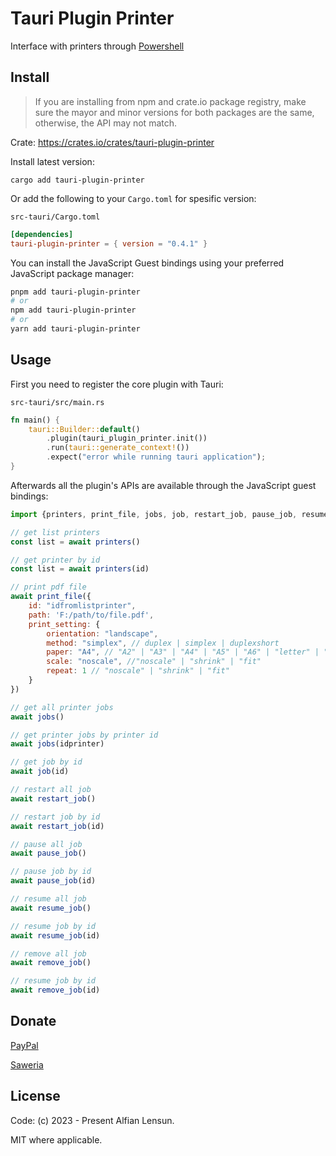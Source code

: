 # Tauri Plugin Printer
Interface with printers through [Powershell](https://learn.microsoft.com/en-us/powershell/scripting/install/installing-powershell-on-windows?view=powershell-7.3)

## Install
> If you are installing from npm and crate.io package registry, make sure the mayor and minor versions for both packages are the same, otherwise, the API may not match.

Crate: https://crates.io/crates/tauri-plugin-printer

Install latest version:

`cargo add tauri-plugin-printer`

Or add the following to your `Cargo.toml` for spesific version:

`src-tauri/Cargo.toml`

```toml
[dependencies]
tauri-plugin-printer = { version = "0.4.1" }
```

You can install the JavaScript Guest bindings using your preferred JavaScript package manager:

```sh
pnpm add tauri-plugin-printer
# or
npm add tauri-plugin-printer
# or
yarn add tauri-plugin-printer
```

## Usage

First you need to register the core plugin with Tauri:

`src-tauri/src/main.rs`

```rust
fn main() {
    tauri::Builder::default()
        .plugin(tauri_plugin_printer.init())  
        .run(tauri::generate_context!())
        .expect("error while running tauri application");
}
```

Afterwards all the plugin's APIs are available through the JavaScript guest bindings:

```javascript
import {printers, print_file, jobs, job, restart_job, pause_job, resume_job, remove_job} from "tauri-plugin-printer";

// get list printers
const list = await printers()

// get printer by id
const list = await printers(id)

// print pdf file
await print_file({
    id: "idfromlistprinter",
    path: 'F:/path/to/file.pdf',
    print_setting: {
        orientation: "landscape",
        method: "simplex", // duplex | simplex | duplexshort
        paper: "A4", // "A2" | "A3" | "A4" | "A5" | "A6" | "letter" | "legal" | "tabloid"
        scale: "noscale", //"noscale" | "shrink" | "fit"
        repeat: 1 // "noscale" | "shrink" | "fit"
    }
})

// get all printer jobs
await jobs()

// get printer jobs by printer id 
await jobs(idprinter)

// get job by id
await job(id)

// restart all job
await restart_job()

// restart job by id
await restart_job(id)

// pause all job
await pause_job()

// pause job by id
await pause_job(id)

// resume all job 
await resume_job()

// resume job by id
await resume_job(id)

// remove all job
await remove_job()

// resume job by id
await remove_job(id)

```


## Donate
[PayPal](https://paypal.me/alfianlensun)

[Saweria](https://saweria.co/alfianlensun)

## License
Code: (c) 2023 - Present Alfian Lensun.

MIT where applicable.
